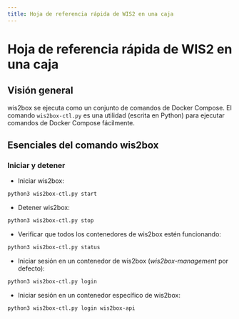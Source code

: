 ```yaml
---
title: Hoja de referencia rápida de WIS2 en una caja
---
```


# Hoja de referencia rápida de WIS2 en una caja

## Visión general

wis2box se ejecuta como un conjunto de comandos de Docker Compose. El comando ``wis2box-ctl.py`` es una utilidad
(escrita en Python) para ejecutar comandos de Docker Compose fácilmente.

## Esenciales del comando wis2box

### Iniciar y detener

* Iniciar wis2box:

```bash
python3 wis2box-ctl.py start
```

* Detener wis2box:

```bash
python3 wis2box-ctl.py stop
```

* Verificar que todos los contenedores de wis2box estén funcionando:

```bash
python3 wis2box-ctl.py status
```

* Iniciar sesión en un contenedor de wis2box (*wis2box-management* por defecto):

```bash
python3 wis2box-ctl.py login
```

* Iniciar sesión en un contenedor específico de wis2box:

```bash
python3 wis2box-ctl.py login wis2box-api
```